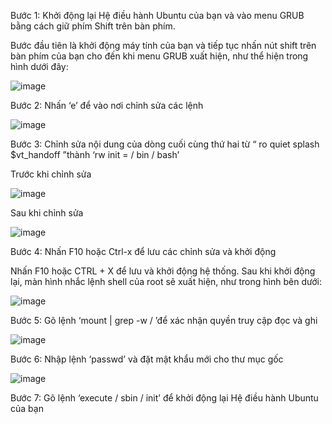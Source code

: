Bước 1: Khởi động lại Hệ điều hành Ubuntu của bạn và vào menu GRUB bằng cách giữ phím Shift trên bàn phím.

Bước đầu tiên là khởi động máy tính của bạn và tiếp tục nhấn nút shift trên bàn phím của bạn cho đến khi menu GRUB xuất hiện, như thể hiện trong hình dưới đây:

![image](https://user-images.githubusercontent.com/111716161/187326680-5130e28f-9fdd-4373-9c61-cf786728b339.png)

Bước 2: Nhấn ‘e’ để vào nơi chỉnh sửa các lệnh

![image](https://user-images.githubusercontent.com/111716161/187326711-7a25a41a-8494-4270-8042-9edaddeec939.png)

Bước 3: Chỉnh sửa nội dung của dòng cuối cùng thứ hai từ “ ro quiet splash $vt_handoff ”thành ‘rw init = / bin / bash’

Trước khi chỉnh sửa

![image](https://user-images.githubusercontent.com/111716161/187326728-b79ca9df-6117-4756-a382-e570c3692983.png)

Sau khi chỉnh sửa

![image](https://user-images.githubusercontent.com/111716161/187326774-306c2207-a7a2-4dd8-8f91-d39549c0fb06.png)

Bước 4: Nhấn F10 hoặc Ctrl-x để lưu các chỉnh sửa và khởi động

Nhấn F10 hoặc CTRL + X để lưu và khởi động hệ thống. Sau khi khởi động lại, màn hình nhắc lệnh shell của root sẽ xuất hiện, như trong hình bên dưới:

![image](https://user-images.githubusercontent.com/111716161/187326802-972de38d-98cb-4cba-9efa-3ed3ee2229b1.png)

Bước 5: Gõ lệnh ‘mount | grep -w / ’để xác nhận quyền truy cập đọc và ghi

![image](https://user-images.githubusercontent.com/111716161/187326823-87baa103-7aa4-454c-937f-af433432a0c0.png)

Bước 6:  Nhập lệnh ‘passwd’ và đặt mật khẩu mới cho thư mục gốc

![image](https://user-images.githubusercontent.com/111716161/187326842-3c81aad6-b01a-40eb-a914-3c80c5c043cc.png)

Bước 7: Gõ lệnh ‘execute / sbin / init’ để khởi động lại Hệ điều hành Ubuntu của bạn
